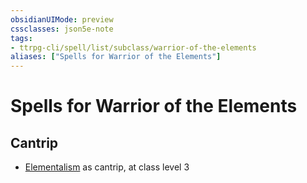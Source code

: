 ```yaml
---
obsidianUIMode: preview
cssclasses: json5e-note
tags:
- ttrpg-cli/spell/list/subclass/warrior-of-the-elements
aliases: ["Spells for Warrior of the Elements"]
---
```

# Spells for Warrior of the Elements

## Cantrip

- [Elementalism](2-Mechanics/CLI/spells/elementalism-xphb.md "XPHB") as cantrip, at class level 3